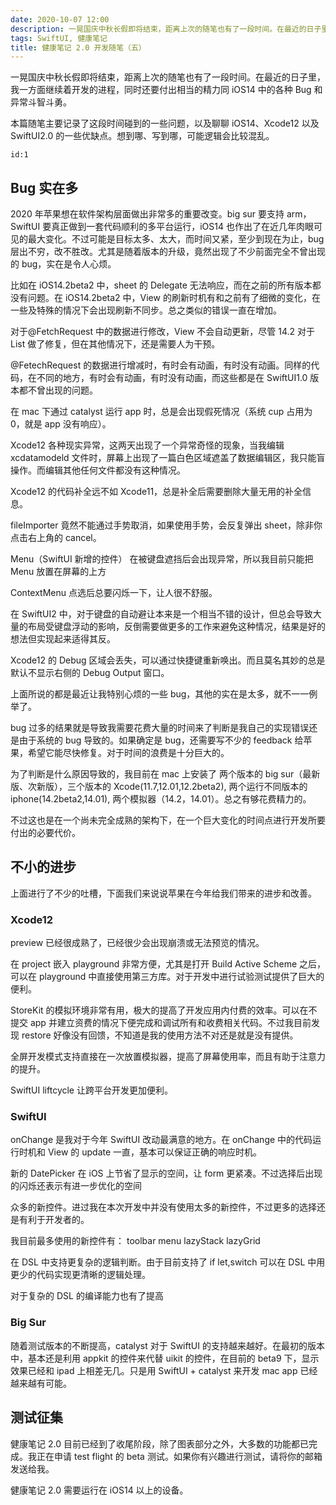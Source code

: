 ```yaml
---
date: 2020-10-07 12:00
description: 一晃国庆中秋长假即将结束，距离上次的随笔也有了一段时间。在最近的日子里，我一方面继续着开发的进程，同时还要付出相当的精力同 iOS14 中的各种 Bug 和异常斗智斗勇。本篇随笔主要记录了这段时间碰到的一些问题，以及聊聊 iOS14、Xcode12 以及 SwiftUI2.0 的一些优缺点。想到哪、写到哪，可能逻辑会比较混乱。
tags: SwiftUI, 健康笔记
title: 健康笔记 2.0 开发随笔（五）
---
```


一晃国庆中秋长假即将结束，距离上次的随笔也有了一段时间。在最近的日子里，我一方面继续着开发的进程，同时还要付出相当的精力同 iOS14 中的各种 Bug 和异常斗智斗勇。

本篇随笔主要记录了这段时间碰到的一些问题，以及聊聊 iOS14、Xcode12 以及 SwiftUI2.0 的一些优缺点。想到哪、写到哪，可能逻辑会比较混乱。

```responser
id:1
```

## Bug 实在多 ##

2020 年苹果想在软件架构层面做出非常多的重要改变。big sur 要支持 arm，SwiftUI 要真正做到一套代码顺利的多平台运行，iOS14 也作出了在近几年肉眼可见的最大变化。不过可能是目标太多、太大，而时间又紧，至少到现在为止，bug 层出不穷，改不胜改。尤其是随着版本的升级，竟然出现了不少前面完全不曾出现的 bug，实在是令人心烦。

比如在 iOS14.2beta2 中，sheet 的 Delegate 无法响应，而在之前的所有版本都没有问题。在 iOS14.2beta2 中，View 的刷新时机有和之前有了细微的变化，在一些及特殊的情况下会出现刷新不同步。总之类似的错误一直在增加。

对于@FetchRequest 中的数据进行修改，View 不会自动更新，尽管 14.2 对于 List 做了修复，但在其他情况下，还是需要人为干预。

@FetechRequest 的数据进行增减时，有时会有动画，有时没有动画。同样的代码，在不同的地方，有时会有动画，有时没有动画，而这些都是在 SwiftUI1.0 版本都不曾出现的问题。

在 mac 下通过 catalyst 运行 app 时，总是会出现假死情况（系统 cup 占用为 0，就是 app 没有响应）。

Xcode12 各种现实异常，这两天出现了一个异常奇怪的现象，当我编辑 xcdatamodeld 文件时，屏幕上出现了一篇白色区域遮盖了数据编辑区，我只能盲操作。而编辑其他任何文件都没有这种情况。

Xcode12 的代码补全远不如 Xcode11，总是补全后需要删除大量无用的补全信息。

fileImporter 竟然不能通过手势取消，如果使用手势，会反复弹出 sheet，除非你点击右上角的 cancel。

Menu（SwiftUI 新增的控件） 在被键盘遮挡后会出现异常，所以我目前只能把 Menu 放置在屏幕的上方

ContextMenu 点选后总要闪烁一下，让人很不舒服。

在 SwiftUI2 中，对于键盘的自动避让本来是一个相当不错的设计，但总会导致大量的布局受键盘浮动的影响，反倒需要做更多的工作来避免这种情况，结果是好的想法但实现起来适得其反。

Xcode12 的 Debug 区域会丢失，可以通过快捷键重新唤出。而且莫名其妙的总是默认不显示右侧的 Debug Output 窗口。

上面所说的都是最近让我特别心烦的一些 bug，其他的实在是太多，就不一一例举了。

bug 过多的结果就是导致我需要花费大量的时间来了判断是我自己的实现错误还是由于系统的 bug 导致的。如果确定是 bug，还需要写不少的 feedback 给苹果，希望它能尽快修复。对于时间的浪费是十分巨大的。

为了判断是什么原因导致的，我目前在 mac 上安装了 两个版本的 big sur（最新版、次新版），三个版本的 Xcode(11.7,12.01,12.2beta2), 两个运行不同版本的 iphone(14.2beta2,14.01), 两个模拟器（14.2，14.01）。总之有够花费精力的。

不过这也是在一个尚未完全成熟的架构下，在一个巨大变化的时间点进行开发所要付出的必要代价。

## 不小的进步 ##

上面进行了不少的吐槽，下面我们来说说苹果在今年给我们带来的进步和改善。

### Xcode12 ###

preview 已经很成熟了，已经很少会出现崩溃或无法预览的情况。

在 project 嵌入 playground 非常方便，尤其是打开 Build Active Scheme 之后，可以在 playground 中直接使用第三方库。对于开发中进行试验测试提供了巨大的便利。

StoreKit 的模拟环境非常有用，极大的提高了开发应用内付费的效率。可以在不提交 app 并建立资费的情况下便完成和调试所有和收费相关代码。不过我目前发现 restore 好像没有回馈，不知道是我的使用方法不对还是就是没有提供。

全屏开发模式支持直接在一次放置模拟器，提高了屏幕使用率，而且有助于注意力的提升。

SwiftUI liftcycle 让跨平台开发更加便利。

### SwiftUI ###

onChange 是我对于今年 SwiftUI 改动最满意的地方。在 onChange 中的代码运行时机和 View 的 update 一直，基本可以保证正确的响应时机。

新的 DatePicker 在 iOS 上节省了显示的空间，让 form 更紧凑。不过选择后出现的闪烁还表示有进一步优化的空间

众多的新控件。进过我在本次开发中并没有使用太多的新控件，不过更多的选择还是有利于开发者的。

我目前最多使用的新控件有： toolbar menu lazyStack lazyGrid

在 DSL 中支持更复杂的逻辑判断。由于目前支持了 if let,switch 可以在 DSL 中用更少的代码实现更清晰的逻辑处理。

对于复杂的 DSL 的编译能力也有了提高

### Big Sur ###

随着测试版本的不断提高，catalyst 对于 SwiftUI 的支持越来越好。在最初的版本中，基本还是利用 appkit 的控件来代替 uikit 的控件，在目前的 beta9 下，显示效果已经和 ipad 上相差无几。只是用 SwiftUI + catalyst 来开发 mac app 已经越来越有可能。

## 测试征集 ##

健康笔记 2.0 目前已经到了收尾阶段，除了图表部分之外，大多数的功能都已完成。我正在申请 test flight 的 beta 测试。如果你有兴趣进行测试，请将你的邮箱发送给我。

健康笔记 2.0 需要运行在 iOS14 以上的设备。
